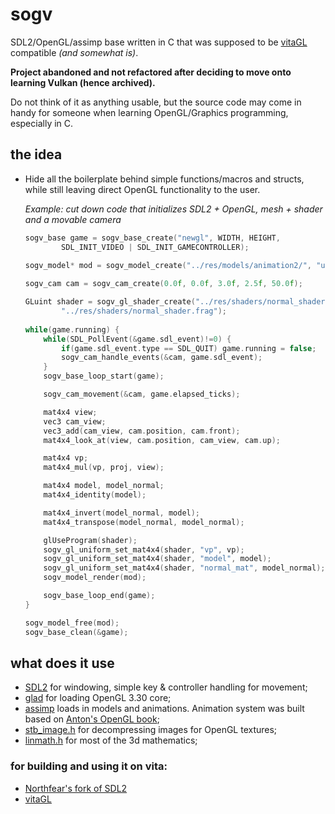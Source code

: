 # sogv
SDL2/OpenGL/assimp base written in C that was supposed to be [vitaGL](https://github.com/Rinnegatamante/vitaGL) compatible *(and somewhat is)*.

**Project abandoned and not refactored after deciding to move onto learning Vulkan (hence archived).**

Do not think of it as anything usable, but the source code may come in handy for someone when learning OpenGL/Graphics programming, especially in C.

## the idea

- Hide all the boilerplate behind simple functions/macros and structs, while still leaving direct OpenGL functionality to the user.

    *Example: cut down code that initializes SDL2 + OpenGL, mesh + shader and a movable camera*

    ```c
    sogv_base game = sogv_base_create("newgl", WIDTH, HEIGHT,
            SDL_INIT_VIDEO | SDL_INIT_GAMECONTROLLER);
            
    sogv_model* mod = sogv_model_create("../res/models/animation2/", "untitled.gltf");
    
    sogv_cam cam = sogv_cam_create(0.0f, 0.0f, 3.0f, 2.5f, 50.0f);
    
    GLuint shader = sogv_gl_shader_create("../res/shaders/normal_shader.vert",
            "../res/shaders/normal_shader.frag");
            
    while(game.running) {
        while(SDL_PollEvent(&game.sdl_event)!=0) {
            if(game.sdl_event.type == SDL_QUIT) game.running = false;
            sogv_cam_handle_events(&cam, game.sdl_event);
        }
        sogv_base_loop_start(game);

        sogv_cam_movement(&cam, game.elapsed_ticks);

        mat4x4 view;
        vec3 cam_view;
        vec3_add(cam_view, cam.position, cam.front);
        mat4x4_look_at(view, cam.position, cam_view, cam.up);

        mat4x4 vp;
        mat4x4_mul(vp, proj, view);

        mat4x4 model, model_normal;
        mat4x4_identity(model);

        mat4x4_invert(model_normal, model);
        mat4x4_transpose(model_normal, model_normal);

        glUseProgram(shader);
        sogv_gl_uniform_set_mat4x4(shader, "vp", vp);
        sogv_gl_uniform_set_mat4x4(shader, "model", model);
        sogv_gl_uniform_set_mat4x4(shader, "normal_mat", model_normal);
        sogv_model_render(mod);

        sogv_base_loop_end(game);
    }

    sogv_model_free(mod);
    sogv_base_clean(&game);
    ```

## what does it use

- [SDL2](https://github.com/libsdl-org/SDL) for windowing, simple key & controller handling for movement;
- [glad](https://github.com/Dav1dde/glad) for loading OpenGL 3.30 core;
- [assimp](https://github.com/assimp/assimp) loads in models and animations. Animation system was built based on [Anton's OpenGL book](https://antongerdelan.net/opengl/);
- [stb_image.h](https://github.com/nothings/stb) for decompressing images for OpenGL textures;
- [linmath.h](https://github.com/datenwolf/linmath.h) for most of the 3d mathematics;

### for building and using it on vita:
- [Northfear's fork of SDL2](https://github.com/Northfear/SDL/tree/vitagl)
- [vitaGL](https://github.com/Rinnegatamante/vitaGL)

